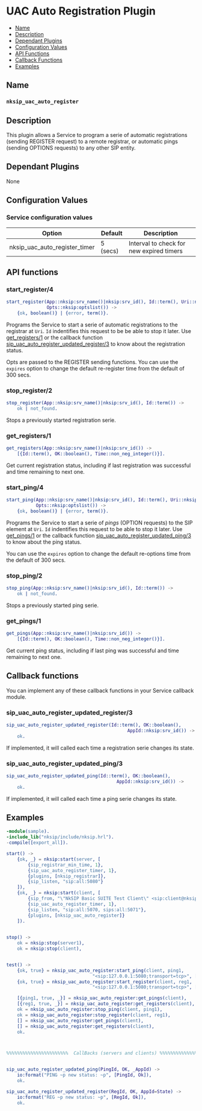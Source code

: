 # UAC Auto Registration Plugin

* [Name](#name)
* [Description](#description)
* [Dependant Plugins](#dependant-plugins)
* [Configuration Values](#configuration-values)
* [API Functions](#api-functions)
* [Callback Functions](#callback-functions)
* [Examples](#examples)


## Name
### `nksip_uac_auto_register`


## Description

This plugin allows a Service to program a serie of automatic registrations (sending REGISTER request) to a remote registrar, or automatic pings (sending OPTIONS requests) to any other SIP entity.


## Dependant Plugins

None


## Configuration Values

### Service configuration values

Option|Default|Description
---|---|---
nksip_uac_auto_register_timer|5 (secs)|Interval to check for new expired timers


## API functions

### start_register/4 

```erlang
start_register(App::nksip:srv_name()|nksip:srv_id(), Id::term(), Uri::nksip:user_uri(), 
               Opts::nksip:optslist()) -> 
    {ok, boolean()} | {error, term()}.
```

Programs the Service to start a serie of automatic registrations to the registrar at `Uri`. `Id` indentifies this request to be be able to stop it later. Use [get_registers/1](#get_registers1) or the  callback function [sip_uac_auto_register_updated_register/3](#sip_uac_auto_register_updated_register3) to know about the registration status.

Opts are passed to the REGISTER sending functions. You can use the `expires` option to change the default re-register time from the default of 300 secs.


### stop_register/2

```erlang
stop_register(App::nksip:srv_name()|nksip:srv_id(), Id::term()) -> 
    ok | not_found.
```

Stops a previously started registration serie.


### get_registers/1

```erlang
get_registers(App::nksip:srv_name()|nksip:srv_id()) -> 
    [{Id::term(), OK::boolean(), Time::non_neg_integer()}].
```
Get current registration status, including if last registration was successful and time remaining to next one.
 

### start_ping/4

```erlang
start_ping(App::nksip:srv_name()|nksip:srv_id(), Id::term(), Uri::nksip:user_uri(), 
		   Opts::nksip:optslist()) -> 
    {ok, boolean()} | {error, term()}.
```

Programs the Service to start a serie of _pings_ (OPTION requests) to the SIP element at `Uri`. `Id` indentifies this request to be able to stop it later. Use [get_pings/1](#get_pings1) or the callback function [sip_uac_auto_register_updated_ping/3](#sip_uac_auto_register_updated_ping3) to know about the ping status.

You can use the `expires` option to change the default re-options time from the default of 300 secs.



### stop_ping/2

```erlang
stop_ping(App::nksip:srv_name()|nksip:srv_id(), Id::term()) ->
    ok | not_found.
```

Stops a previously started ping serie.


### get_pings/1

```erlang
get_pings(App::nksip:srv_name()|nksip:srv_id()) -> 
    [{Id::term(), OK::boolean(), Time::non_neg_integer()}].
```

Get current ping status, including if last ping was successful and time remaining to next one.
 


## Callback functions

You can implement any of these callback functions in your Service callback module.



### sip_uac_auto_register_updated_register/3

```erlang
sip_uac_auto_register_updated_register(Id::term(), OK::boolean(), 
                                             AppId::nksip:srv_id()) ->
    ok.
```

If implemented, it will called each time a registration serie changes its state.


### sip_uac_auto_register_updated_ping/3

```erlang
sip_uac_auto_register_updated_ping(Id::term(), OK::boolean(), 
                                         AppId::nksip:srv_id()) ->
    ok.
```

If implemented, it will called each time a ping serie changes its state.


## Examples

```erlang
-module(sample).
-include_lib("nksip/include/nksip.hrl").
-compile([export_all]).

start() ->
    {ok, _} = nksip:start(server, [
        {sip_registrar_min_time, 1},
        {sip_uac_auto_register_timer, 1},
        {plugins, [nksip_registrar]},
        {sip_listen, "sip:all:5080"}
    ]),
    {ok, _} = nksip:start(client, [
        {sip_from, "\"NkSIP Basic SUITE Test Client\" <sip:client@nksip>"},
        {sip_uac_auto_register_timer, 1},
        {sip_listen, "sip:all:5070, sips:all:5071"},
        {plugins, [nksip_uac_auto_register]}
    ]).
            

stop() ->
    ok = nksip:stop(server1),
    ok = nksip:stop(client),


test() ->
    {ok, true} = nksip_uac_auto_register:start_ping(client, ping1, 
                                "<sip:127.0.0.1:5080;transport=tcp>", [{expires, 5}]),
    {ok, true} = nksip_uac_auto_register:start_register(client, reg1, 
                                "<sip:127.0.0.1:5080;transport=tcp>", [{expires, 1}]),

    [{ping1, true, _}] = nksip_uac_auto_register:get_pings(client),
    [{reg1, true, _}] = nksip_uac_auto_register:get_registers(client),
    ok = nksip_uac_auto_register:stop_ping(client, ping1),
    ok = nksip_uac_auto_register:stop_register(client, reg1),
    [] = nksip_uac_auto_register:get_pings(client),
    [] = nksip_uac_auto_register:get_registers(client),
    ok.



%%%%%%%%%%%%%%%%%%%%%%%  CallBacks (servers and clients) %%%%%%%%%%%%%%%%%%%%%


sip_uac_auto_register_updated_ping(PingId, OK, _AppId) ->
    io:format("PING ~p new status: ~p", [PingId, Ok]),
    ok.

sip_uac_auto_register_updated_register(RegId, OK, AppId=State) ->
    io:format("REG ~p new status: ~p", [RegId, Ok]),
    ok.
```






